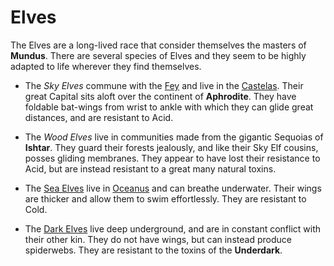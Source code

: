 # Elves

The Elves are a long-lived race that consider themselves the masters of **Mundus**. There are several species of Elves and they seem to be highly adapted to life wherever they find themselves.

- The *Sky Elves* commune with the [Fey](fey.md) and live in the [Castelas](castelas.md). Their great Capital sits aloft over the continent of **Aphrodite**.
They have foldable bat-wings from wrist to ankle with which they can glide great distances, and are resistant to Acid.

- The *Wood Elves* live in communities made from the gigantic Sequoias of **Ishtar**. They guard their forests jealously, and like their Sky Elf cousins, posses gliding membranes. They appear to have lost their resistance to Acid,
but are instead resistant to a great many natural toxins.

- The [Sea Elves] live in [Oceanus](ocean.md) and can breathe underwater. Their wings are thicker and allow them to swim effortlessly. They are resistant to Cold.

- The [Dark Elves] live deep underground, and are in constant conflict with their other kin. They do not have wings, but can instead produce spiderwebs. They are resistant to the toxins of the **Underdark**.

[Dark Elves]: https://www.dndbeyond.com/races/3-elf#DarkElf(Drow)
[Sea Elves]: https://www.dndbeyond.com/races/1026400-sea-elf
